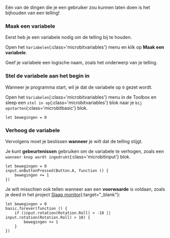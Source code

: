 Eén van de dingen die je een gebruiker zou kunnen laten doen is het bijhouden van een telling!

### Maak een variabele

Eerst heb je een variabele nodig om de telling bij te houden.

Open het `Variabelen`{:class='microbitvariables'} menu en klik op **Maak een variabele**.

Geef je variabele een logische naam, zoals het onderwerp van je telling.

### Stel de variabele aan het begin in

Wanneer je programma start, wil je dat de variabele op `0` gezet wordt.

Open het `Variabelen`{:class='microbitvariables'} menu in de Toolbox en sleep een `stel in op`{:class='microbitvariables'} blok naar je `bij opstarten`{:class='microbitbasic'} blok.

```microbit
let bewegingen = 0
```

### Verhoog de variabele

Vervolgens moet je beslissen **wanneer** je wilt dat de telling stijgt.

Je kunt **gebeurtenissen** gebruiken om de variabele te verhogen, zoals een `wanneer knop wordt ingedrukt`{:class='microbitinput'} blok.

```microbit
let bewegingen = 0
input.onButtonPressed(Button.A, function () {
    bewegingen += 1
})
```

Je wilt misschien ook tellen wanneer aan een **voorwaarde** is voldaan, zoals je deed in het project [Slaap monitor](https://projects.raspberrypi.org/nl-NL/projects/sleep-tracker){:target="_blank"}:

```microbit
let bewegingen = 0
basic.forever(function () {
    if (input.rotation(Rotation.Roll) < -10 || input.rotation(Rotation.Roll) > 10) {
        bewegingen += 1
    }
})
```
